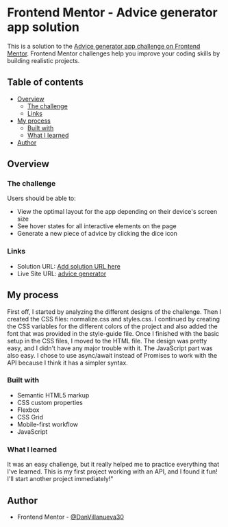 # Frontend Mentor - Advice generator app solution

This is a solution to the [Advice generator app challenge on Frontend Mentor](https://www.frontendmentor.io/challenges/advice-generator-app-QdUG-13db). Frontend Mentor challenges help you improve your coding skills by building realistic projects.

## Table of contents

- [Overview](#overview)
  - [The challenge](#the-challenge)
  - [Links](#links)
- [My process](#my-process)
  - [Built with](#built-with)
  - [What I learned](#what-i-learned)
- [Author](#author)



## Overview

### The challenge

Users should be able to:

- View the optimal layout for the app depending on their device's screen size
- See hover states for all interactive elements on the page
- Generate a new piece of advice by clicking the dice icon


### Links

- Solution URL: [Add solution URL here](https://your-solution-url.com)
- Live Site URL: [advice generator](https://advice-generattor-app.netlify.app/)

## My process
  First off, I started by analyzing the different designs of the challenge. Then I created the CSS files: normalize.css and styles.css. I continued by creating the CSS variables for the different colors of the project and also added the font that was provided in the style-guide file. Once I finished with the basic setup in the CSS files, I moved to the HTML file. The design was pretty easy, and I didn't have any major trouble with it. The JavaScript part was also easy. I chose to use async/await instead of Promises to work with the API because I think it has a simpler syntax.

### Built with

- Semantic HTML5 markup
- CSS custom properties
- Flexbox
- CSS Grid
- Mobile-first workflow
- JavaScript


### What I learned
  It was an easy challenge, but it really helped me to practice everything that I've learned. This is my first project working with an API, and I found it fun! I'll start another project immediately!"


## Author

- Frontend Mentor - [@DanVillanueva30](https://www.frontendmentor.io/profile/DanVillanueva30)


